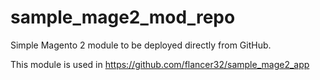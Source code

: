 # sample_mage2_mod_repo

Simple Magento 2 module to be deployed directly from GitHub.

This module is used in https://github.com/flancer32/sample_mage2_app
